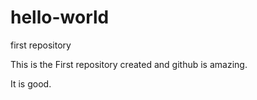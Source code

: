 # hello-world
first repository

This is the First repository created and github is amazing.

It is good.
